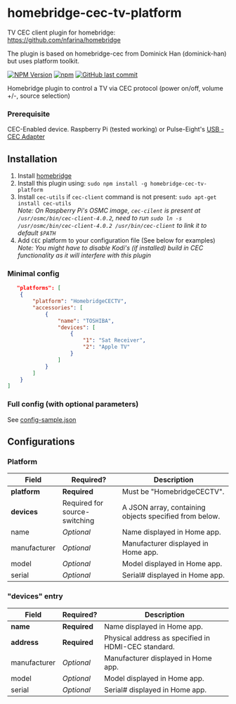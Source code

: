 # homebridge-cec-tv-platform
TV CEC client plugin for homebridge: https://github.com/nfarina/homebridge

The plugin is based on homebridge-cec from Dominick Han (dominick-han) but uses platform toolkit.

[![NPM Version](https://img.shields.io/npm/v/homebridge-cec-tv-platform.svg)](https://www.npmjs.com/package/homebridge-cec-tv-platform)
[![npm](https://img.shields.io/npm/dt/homebridge-cec-tv-platform.svg)](https://www.npmjs.com/package/homebridge-cec-tv-platform)
[![GitHub last commit](https://img.shields.io/github/last-commit/samfox2/homebridge-cec-tv-platform.svg)](https://github.com/samfox2/homebridge-cec-tv-platform)

Homebridge plugin to control a TV via CEC protocol (power on/off, volume +/-, source selection)
### Prerequisite
CEC-Enabled device. Raspberry Pi (tested working) or Pulse-Eight's [USB - CEC Adapter](https://www.pulse-eight.com/p/104/usb-hdmi-cec-adapter)

## Installation
1. Install [homebridge](https://www.npmjs.com/package/homebridge)
2. Install this plugin using: `sudo npm install -g homebridge-cec-tv-platform`
3. Install `cec-utils` if `cec-client` command is not present: `sudo apt-get install cec-utils`  
*Note: On Raspberry Pi's OSMC image, `cec-cilent` is present at `/usr/osmc/bin/cec-client-4.0.2`, need to run `sudo ln -s /usr/osmc/bin/cec-client-4.0.2 /usr/bin/cec-client` to link it to default `$PATH`*  
4. Add `CEC` platform to your configuration file (See below for examples)  
*Note: You might have to disable Kodi's (if installed) build in CEC functionality as it will interfere with this plugin*

### Minimal config
```json
   "platforms": [
    {
        "platform": "HomebridgeCECTV",
        "accessories": [
            {
                "name": "TOSHIBA",
                "devices": [
                    {
                        "1": "Sat Receiver",
                        "2": "Apple TV"
                    }
                ]
            }
        ]
    }
] 
```

### Full config (with optional parameters)
See [config-sample.json](config-sample.json)

## Configurations
### Platform
Field           | Required?    | Description
----------------|--------------|-------------
**platform**    | **Required** | Must be "HomebridgeCECTV".
**devices**     |  Required for source-switching  | A JSON array, containing objects specified from below.
  name          |  *Optional*  | Name displayed in Home app.
  manufacturer  |  *Optional*  | Manufacturer displayed in Home app.
  model         |  *Optional*  | Model displayed in Home app.
  serial        |  *Optional*  | Serial# displayed in Home app.

### "devices" entry
Field           | Required?    | Description
----------------|--------------|-------------
**name**        | **Required** | Name displayed in Home app.
**address**     | **Required** | Physical address as specified in HDMI-CEC standard.
  manufacturer  |  *Optional*  | Manufacturer displayed in Home app.
  model         |  *Optional*  | Model displayed in Home app.
  serial        |  *Optional*  | Serial# displayed in Home app.
